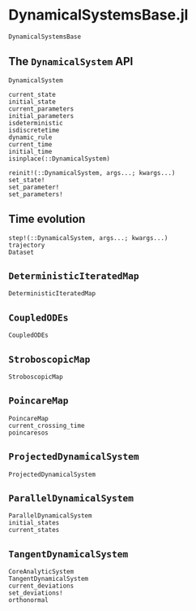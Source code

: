 # DynamicalSystemsBase.jl

```@docs
DynamicalSystemsBase
```

## The `DynamicalSystem` API

```@docs
DynamicalSystem
```

```@docs
current_state
initial_state
current_parameters
initial_parameters
isdeterministic
isdiscretetime
dynamic_rule
current_time
initial_time
isinplace(::DynamicalSystem)
```

```@docs
reinit!(::DynamicalSystem, args...; kwargs...)
set_state!
set_parameter!
set_parameters!
```

## Time evolution
```@docs
step!(::DynamicalSystem, args...; kwargs...)
trajectory
Dataset
```

## `DeterministicIteratedMap`
```@docs
DeterministicIteratedMap
```

## `CoupledODEs`
```@docs
CoupledODEs
```

## `StroboscopicMap`
```@docs
StroboscopicMap
```

## `PoincareMap`
```@docs
PoincareMap
current_crossing_time
poincaresos
```

## `ProjectedDynamicalSystem`
```@docs
ProjectedDynamicalSystem
```

## `ParallelDynamicalSystem`
```@docs
ParallelDynamicalSystem
initial_states
current_states
```

## `TangentDynamicalSystem`
```@docs
CoreAnalyticSystem
TangentDynamicalSystem
current_deviations
set_deviations!
orthonormal
```